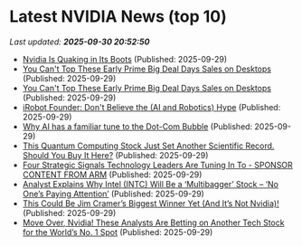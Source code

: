 # Latest NVIDIA News (top 10)
_Last updated: **2025-09-30 20:52:50**_

- [Nvidia Is Quaking in Its Boots](https://futurism.com/artificial-intelligence/nvidia-china-chips) (Published: 2025-09-29)
- [You Can't Top These Early Prime Big Deal Days Sales on Desktops](https://uk.pcmag.com/desktop-pcs/160342/you-cant-top-these-early-prime-big-deal-days-sales-on-desktops) (Published: 2025-09-29)
- [You Can't Top These Early Prime Big Deal Days Sales on Desktops](https://me.pcmag.com/en/old-desktop-pcs/32526/you-cant-top-these-early-prime-big-deal-days-sales-on-desktops) (Published: 2025-09-29)
- [iRobot Founder: Don't Believe the (AI and Robotics) Hype](https://crazystupidtech.com/2025/09/29/irobot-founder-dont-believe-the-ai-robotics-hype/) (Published: 2025-09-29)
- [Why AI has a familiar tune to the Dot-Com Bubble](https://finance.yahoo.com/video/why-ai-familiar-tune-dot-201010895.html) (Published: 2025-09-29)
- [This Quantum Computing Stock Just Set Another Scientific Record. Should You Buy It Here?](https://www.barchart.com/story/news/35108859/this-quantum-computing-stock-just-set-another-scientific-record-should-you-buy-it-here) (Published: 2025-09-29)
- [Four Strategic Signals Technology Leaders Are Tuning In To - SPONSOR CONTENT FROM ARM](https://hbr.org/sponsored/2025/09/four-strategic-signals-technology-leaders-are-tuning-in-to) (Published: 2025-09-29)
- [Analyst Explains Why Intel (INTC) Will Be a ‘Multibagger’ Stock – ‘No One’s Paying Attention’](https://finance.yahoo.com/news/analyst-explains-why-intel-intc-194859255.html) (Published: 2025-09-29)
- [This Could Be Jim Cramer’s Biggest Winner Yet (And It’s Not Nvidia)!](https://biztoc.com/x/f37699734b4892e0) (Published: 2025-09-29)
- [Move Over, Nvidia! These Analysts Are Betting on Another Tech Stock for the World’s No. 1 Spot](https://biztoc.com/x/d3fc1155c9ab8550) (Published: 2025-09-29)
